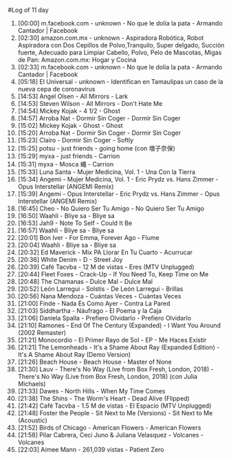 #Log of 11 day

1. [00:00] m.facebook.com - unknown - No que le dolía la pata - Armando Cantador | Facebook
1. [02:30] amazon.com.mx - unknown - Aspiradora Robótica, Robot Aspiradora con Dos Cepillos de Polvo,Tranquilo, Super delgado, Succión fuerte, Adecuado para Limpiar Cabello, Polvo, Pelo de Mascotas, Migas de Pan: Amazon.com.mx: Hogar y Cocina
1. [02:33] m.facebook.com - unknown - No que le dolía la pata - Armando Cantador | Facebook
1. [05:18] El Universal - unknown - Identifican en Tamaulipas un caso de la nueva cepa de coronavirus
1. [14:53] Angel Olsen - All Mirrors - Lark
1. [14:53] Steven Wilson - All Mirrors - Don't Hate Me
1. [14:54] Mickey Kojak - 4 1/2 - Ghost
1. [14:57] Arroba Nat - Dormir Sin Coger - Dormir Sin Coger
1. [15:02] Mickey Kojak - Ghost - Ghost
1. [15:20] Arroba Nat - Dormir Sin Coger - Dormir Sin Coger
1. [15:23] Clairo - Dormir Sin Coger - Softly
1. [15:25] potsu - just friends - going home (con 増子奈保)
1. [15:29] myxa - just friends - Carrion
1. [15:31] myxa - Mosca 蠅 - Carrion
1. [15:33] Luna Santa - Mujer Medicina, Vol. 1 - Una Con la Tierra
1. [15:34] Angemi - Mujer Medicina, Vol. 1 - Eric Prydz vs. Hans Zimmer - Opus Interstellar (ANGEMI Remix)
1. [15:39] Angemi - Opus Interstellar - Eric Prydz vs. Hans Zimmer - Opus Interstellar (ANGEMI Remix)
1. [16:45] Cheo - No Quiero Ser Tu Amigo - No Quiero Ser Tu Amigo
1. [16:50] Waahli - Bliye sa - Bliye sa
1. [16:53] Jah9 - Note To Self - Could It Be
1. [16:57] Waahli - Bliye sa - Bliye sa
1. [20:01] Bon Iver - For Emma, Forever Ago - Flume
1. [20:04] Waahli - Bliye sa - Bliye sa
1. [20:32] Ed Maverick - Mix PA Llorar En Tu Cuarto - Acurrucar
1. [20:36] White Denim - D - Street Joy
1. [20:39] Café Tacvba - 12 M de vistas - Eres (MTV Unplugged)
1. [20:44] Fleet Foxes - Crack-Up - If You Need To, Keep Time on Me
1. [20:48] The Chamanas - Dulce Mal - Dulce Mal
1. [20:52] León Larregui - Solstis - De León Larregui - Brillas
1. [20:56] Nana Mendoza - Cuántas Veces - Cuántas Veces
1. [21:00] Finde - Nada Es Como Ayer - Contra La Pared
1. [21:03] Siddhartha - Náufrago - El Poema y la Caja
1. [21:06] Daniela Spalla - Prefiero Olvidarlo - Prefiero Olvidarlo
1. [21:10] Ramones - End Of The Century (Expanded) - I Want You Around (2002 Remaster)
1. [21:21] Monocordio - El Primer Rayo de Sol - EP - Me Haces Existir
1. [21:21] The Lemonheads - It's a Shame About Ray (Expanded Edition) - It's A Shame About Ray (Demo Version)
1. [21:26] Beach House - Beach House - Master of None
1. [21:30] Lauv - There's No Way (Live from Box Fresh, London, 2018) - There's No Way (Live from Box Fresh, London, 2018) (con Julia Michaels)
1. [21:33] Dawes - North Hills - When My Time Comes
1. [21:38] The Shins - The Worm's Heart - Dead Alive (Flipped)
1. [21:42] Café Tacvba - 1.5 M de vistas - El Espacio (MTV Unplugged)
1. [21:48] Foster the People - Sit Next to Me (Versions) - Sit Next to Me (Acoustic)
1. [21:52] Birds of Chicago - American Flowers - American Flowers
1. [21:58] Pilar Cabrera, Ceci Juno & Juliana Velasquez - Volcanes - Volcanes
1. [22:03] Aimee Mann - 261,039 vistas - Patient Zero
